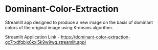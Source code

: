 # Dominant-Color-Extraction

Streamlit app designed to produce a new image on the basis of dominant colors of the original image using K-means algorithm.

Streamlit Application Link - https://dominant-color-extraction-gc7rxdfqbjx6kxi5k9w9wq.streamlit.app/
